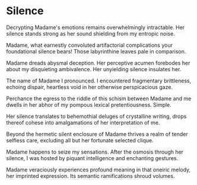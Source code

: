 # Silence

Decrypting Madame's emotions remains overwhelmingly intractable. Her silence stands strong as her sound shielding from my entropic noise.

Madame, what earnestly convoluted artifactorial complications your foundational silence bears! Those labyrinthine leaves pale in comparison.

Madame dreads abysmal deception. Her perceptive acumen forebodes her about my disquieting ambivalence. Her unyielding silence insulates her.

The name of Madame I pronounced. I encountered fragmentary brittleness, echoing dispair, heartless void in her otherwise perspicacious gaze.

Perchance the egress to the riddle of this schism between Madame and me dwells in her abhor of my pompous lexical pretentiousness. Simple.

Her silence translates to behemothial deluges of crystalline writing, drops thereof cohese into amalgamations of her interpretation of me.

Beyond the hermetic silent enclosure of Madame thrives a realm of tender selfless care, excluding all but her fortunate selected clique.

Madame happens to seize my sensations. After the osmosis through her silence, I was hosted by piquant intelligence and enchanting gestures.

Madame veraciously experiences profound meaning in that oneiric melody, her imprinted expression. Its semantic ramifications shroud volumes.